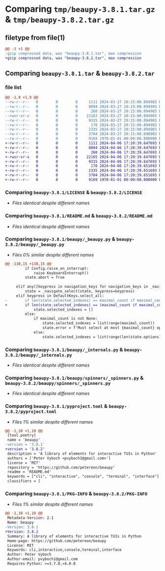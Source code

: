 # Comparing `tmp/beaupy-3.8.1.tar.gz` & `tmp/beaupy-3.8.2.tar.gz`

## filetype from file(1)

```diff
@@ -1 +1 @@
-gzip compressed data, was "beaupy-3.8.1.tar", max compression
+gzip compressed data, was "beaupy-3.8.2.tar", max compression
```

## Comparing `beaupy-3.8.1.tar` & `beaupy-3.8.2.tar`

### file list

```diff
@@ -1,9 +1,9 @@
--rw-r--r--   0        0        0     1111 2024-03-27 20:15:00.094903 beaupy-3.8.1/LICENSE
--rw-r--r--   0        0        0     8094 2024-03-27 20:15:00.094903 beaupy-3.8.1/README.md
--rw-r--r--   0        0        0      260 2024-03-27 20:15:00.094903 beaupy-3.8.1/beaupy/__init__.py
--rwxr-xr-x   0        0        0    22163 2024-03-27 20:15:00.094903 beaupy-3.8.1/beaupy/_beaupy.py
--rw-r--r--   0        0        0     9315 2024-03-27 20:15:00.094903 beaupy-3.8.1/beaupy/_internals.py
--rw-r--r--   0        0        0      170 2024-03-27 20:15:00.094903 beaupy-3.8.1/beaupy/spinners/__init__.py
--rw-r--r--   0        0        0     2335 2024-03-27 20:15:00.094903 beaupy-3.8.1/beaupy/spinners/_spinners.py
--rw-r--r--   0        0        0     3704 2024-03-27 20:15:00.098903 beaupy-3.8.1/pyproject.toml
--rw-r--r--   0        0        0     9169 1970-01-01 00:00:00.000000 beaupy-3.8.1/PKG-INFO
+-rw-r--r--   0        0        0     1111 2024-04-06 17:20:39.647693 beaupy-3.8.2/LICENSE
+-rw-r--r--   0        0        0     8094 2024-04-06 17:20:39.647693 beaupy-3.8.2/README.md
+-rw-r--r--   0        0        0      260 2024-04-06 17:20:39.647693 beaupy-3.8.2/beaupy/__init__.py
+-rwxr-xr-x   0        0        0    22165 2024-04-06 17:20:39.647693 beaupy-3.8.2/beaupy/_beaupy.py
+-rw-r--r--   0        0        0     9315 2024-04-06 17:20:39.647693 beaupy-3.8.2/beaupy/_internals.py
+-rw-r--r--   0        0        0      170 2024-04-06 17:20:39.651693 beaupy-3.8.2/beaupy/spinners/__init__.py
+-rw-r--r--   0        0        0     2335 2024-04-06 17:20:39.651693 beaupy-3.8.2/beaupy/spinners/_spinners.py
+-rw-r--r--   0        0        0     3704 2024-04-06 17:20:39.651693 beaupy-3.8.2/pyproject.toml
+-rw-r--r--   0        0        0     9169 1970-01-01 00:00:00.000000 beaupy-3.8.2/PKG-INFO
```

### Comparing `beaupy-3.8.1/LICENSE` & `beaupy-3.8.2/LICENSE`

 * *Files identical despite different names*

### Comparing `beaupy-3.8.1/README.md` & `beaupy-3.8.2/README.md`

 * *Files identical despite different names*

### Comparing `beaupy-3.8.1/beaupy/_beaupy.py` & `beaupy-3.8.2/beaupy/_beaupy.py`

 * *Files 0% similar despite different names*

```diff
@@ -138,15 +138,15 @@
         if Config.raise_on_interrupt:
             raise KeyboardInterrupt()
         state.abort = True
 
     elif any([keypress in navigation_keys for navigation_keys in _navigation_keys]):
         state = _navigate_select(state, keypress=keypress)
     elif keypress in DefaultKeys.select_all:
-        if len(state.selected_indexes) == maximal_count if maximal_count is not None else len(state.options):
+        if len(state.selected_indexes) == (maximal_count if maximal_count is not None else len(state.options)):
             state.selected_indexes = []
         else:
             if maximal_count is not None:
                 state.selected_indexes = list(range(maximal_count))
                 state.error = f'Must select at most {maximal_count} options'
             else:
                 state.selected_indexes = list(range(len(state.options)))
```

### Comparing `beaupy-3.8.1/beaupy/_internals.py` & `beaupy-3.8.2/beaupy/_internals.py`

 * *Files identical despite different names*

### Comparing `beaupy-3.8.1/beaupy/spinners/_spinners.py` & `beaupy-3.8.2/beaupy/spinners/_spinners.py`

 * *Files identical despite different names*

### Comparing `beaupy-3.8.1/pyproject.toml` & `beaupy-3.8.2/pyproject.toml`

 * *Files 1% similar despite different names*

```diff
@@ -1,10 +1,10 @@
 [tool.poetry]
 name = 'beaupy'
-version = '3.8.1'
+version = '3.8.2'
 description = 'A library of elements for interactive TUIs in Python'
 authors = ['Peter Vyboch <pvyboch1@gmail.com>']
 license = 'MIT'
 repository = 'https://github.com/petereon/beaupy'
 readme = 'README.md'
 keywords = ["cli", "interactive", "console", "terminal", "interface"]
 classifiers = [
```

### Comparing `beaupy-3.8.1/PKG-INFO` & `beaupy-3.8.2/PKG-INFO`

 * *Files 1% similar despite different names*

```diff
@@ -1,10 +1,10 @@
 Metadata-Version: 2.1
 Name: beaupy
-Version: 3.8.1
+Version: 3.8.2
 Summary: A library of elements for interactive TUIs in Python
 Home-page: https://github.com/petereon/beaupy
 License: MIT
 Keywords: cli,interactive,console,terminal,interface
 Author: Peter Vyboch
 Author-email: pvyboch1@gmail.com
 Requires-Python: >=3.7.8,<4.0.0
```

